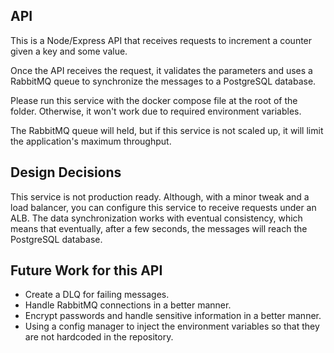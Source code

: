 ## API

This is a Node/Express API that receives requests to increment a counter given a key and some value.

Once the API receives the request, it validates the parameters and uses a RabbitMQ queue to synchronize the messages to a
PostgreSQL database.

Please run this service with the docker compose file at the root of the folder. Otherwise, it won't work due to required
environment variables.

The RabbitMQ queue will held, but if this service is not scaled up, it will limit the application's maximum throughput.

## Design Decisions

This service is not production ready. Although, with a minor tweak and a load balancer, you can configure this service
to receive requests under an ALB. The data synchronization works with eventual consistency, which means that eventually,
after a few seconds, the messages will reach the PostgreSQL database.

## Future Work for this API

- Create a DLQ for failing messages.
- Handle RabbitMQ connections in a better manner.
- Encrypt passwords and handle sensitive information in a better manner.
- Using a config manager to inject the environment variables so that they are not hardcoded in the repository.
